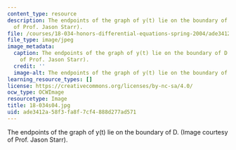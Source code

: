 ```yaml
---
content_type: resource
description: The endpoints of the graph of y(t) lie on the boundary of D. (Image courtesy
  of Prof. Jason Starr).
file: /courses/18-034-honors-differential-equations-spring-2004/ade3412a58f3fa8f7cf4888d277ad571_18-034s04.jpg
file_type: image/jpeg
image_metadata:
  caption: The endpoints of the graph of y(t) lie on the boundary of D. (Image courtesy
    of Prof. Jason Starr).
  credit: ''
  image-alt: The endpoints of the graph of y(t) lie on the boundary of D.
learning_resource_types: []
license: https://creativecommons.org/licenses/by-nc-sa/4.0/
ocw_type: OCWImage
resourcetype: Image
title: 18-034s04.jpg
uid: ade3412a-58f3-fa8f-7cf4-888d277ad571
---
```

The endpoints of the graph of y(t) lie on the boundary of D. (Image courtesy of Prof. Jason Starr).